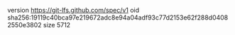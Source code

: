 version https://git-lfs.github.com/spec/v1
oid sha256:19119c40bca97e219672adc8e94a04adf93c77d2153e62f288d04082550e3802
size 5712
